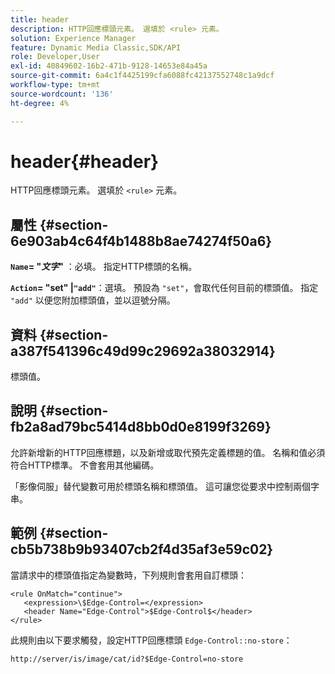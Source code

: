 ```yaml
---
title: header
description: HTTP回應標頭元素。 選填於 <rule> 元素。
solution: Experience Manager
feature: Dynamic Media Classic,SDK/API
role: Developer,User
exl-id: 40849602-16b2-471b-9128-14653e84a45a
source-git-commit: 6a4c1f4425199cfa6088fc42137552748c1a9dcf
workflow-type: tm+mt
source-wordcount: '136'
ht-degree: 4%

---
```


# header{#header}

HTTP回應標頭元素。 選填於 `<rule>` 元素。

## 屬性 {#section-6e903ab4c64f4b1488b8ae74274f50a6}

**`Name`= &quot;*文字*&quot;** ：必填。 指定HTTP標頭的名稱。

**`Action`= &quot;set&quot; |`"add"`**：選填。 預設為 `"set"`，會取代任何目前的標頭值。 指定 `"add"` 以便您附加標頭值，並以逗號分隔。

## 資料 {#section-a387f541396c49d99c29692a38032914}

標頭值。

## 說明 {#section-fb2a8ad79bc5414d8bb0d0e8199f3269}

允許新增新的HTTP回應標題，以及新增或取代預先定義標題的值。 名稱和值必須符合HTTP標準。 不會套用其他編碼。

「影像伺服」替代變數可用於標頭名稱和標頭值。 這可讓您從要求中控制兩個字串。

## 範例 {#section-cb5b738b9b93407cb2f4d35af3e59c02}

當請求中的標頭值指定為變數時，下列規則會套用自訂標頭：

```
<rule OnMatch="continue">
   <expression>\$Edge-Control=</expression>
   <header Name="Edge-Control">$Edge-Control$</header>
</rule>
```

此規則由以下要求觸發，設定HTTP回應標頭 `Edge-Control::no-store`：

`http://server/is/image/cat/id?$Edge-Control=no-store`
